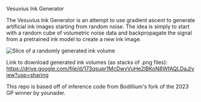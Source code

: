Vesuvius Ink Generator

The Vesuvius Ink Generator is an attempt to use gradient ascent to generate artificial ink images starting from random noise.
The idea is simply to start with a random cube of volumetric noise data and backpropagate the signal from a pretrained ink model to create a new ink image.

![Slice of a randomly generated ink volume]([http://github.com/StewartSethA/randinkblock.png](https://github.com/StewartSethA/VesuviusInkGenerator/blob/master/randinkblock.png))

Link to download generated ink volumes (as stacks of .png files):
https://drive.google.com/file/d/173qsupr1McDwvVuHe2lBKoN8WfAQLDaJ/view?usp=sharing

This repo is based off of inference code from Bodillium's fork of the 2023 GP winner by younader.
